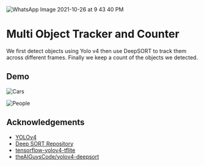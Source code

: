 ![WhatsApp Image 2021-10-26 at 9 43 40 PM](https://user-images.githubusercontent.com/67871111/138919152-9c758cb6-dc58-4224-be36-3f3f88bf1423.jpeg)
# Multi Object Tracker and Counter

We first detect objects using Yolo v4 then use DeepSORT to track them across different frames.
Finally we keep a count of the objects we detected.
## Demo


![Cars](https://user-images.githubusercontent.com/67871111/138916810-8102381d-2048-477c-a3f1-e21ae7621258.gif)

 ![People](https://user-images.githubusercontent.com/67871111/138917436-29e97560-ca6d-472c-ad3f-6071b912ba54.gif) 
## Acknowledgements

 - [YOLOv4](https://arxiv.org/abs/2004.10934)
 - [Deep SORT Repository](https://github.com/nwojke/deep_sort)
 - [tensorflow-yolov4-tflite](https://github.com/hunglc007/tensorflow-yolov4-tflite)
 - [theAIGuysCode/yolov4-deepsort](https://github.com/theAIGuysCode/yolov4-deepsort)

  

